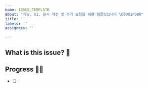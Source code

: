 ```yaml
---
name: ISSUE_TEMPLATE
about: "기능, UI, 문서 개선 및 추가 요청을 위한 템플릿입니다 \U0001F680"
title: ''
labels: ''
assignees: ''

---
```


## What is this issue? 🚀

## Progress 🏃‍♀️
- [ ]
